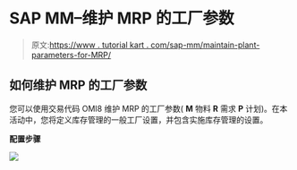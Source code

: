 # SAP MM–维护 MRP 的工厂参数

> 原文:[https://www . tutorial kart . com/sap-mm/maintain-plant-parameters-for-MRP/](https://www.tutorialkart.com/sap-mm/maintain-plant-parameters-for-mrp/)

## 如何维护 MRP 的工厂参数

您可以使用交易代码 OMI8 维护 MRP 的工厂参数( **M** 物料 **R** 需求 **P** 计划)。在本活动中，您将定义库存管理的一般工厂设置，并包含实施库存管理的设置。

**配置步骤**

[![](../Images/925da31b32d6bc3827932f6c8afb11bb.png)](https://www.tutorialkart.com/)